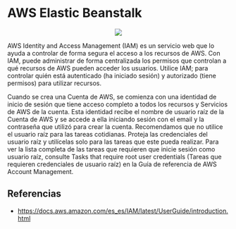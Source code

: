 # AWS Elastic Beanstalk

<p align="center">
  <img src="https://github.com/dimasx010/knowledge/assets/105082657/ac593bfc-69cb-4fb6-a7d1-efe3d3e0ab63">
</p>

AWS Identity and Access Management (IAM) es un servicio web que lo ayuda a controlar de forma segura el acceso a los recursos de AWS. Con IAM, puede administrar de forma centralizada los permisos que controlan a qué recursos de AWS pueden acceder los usuarios. Utilice IAM; para controlar quién está autenticado (ha iniciado sesión) y autorizado (tiene permisos) para utilizar recursos.

Cuando se crea una Cuenta de AWS, se comienza con una identidad de inicio de sesión que tiene acceso completo a todos los recursos y Servicios de AWS de la cuenta. Esta identidad recibe el nombre de usuario raíz de la Cuenta de AWS y se accede a ella iniciando sesión con el email y la contraseña que utilizó para crear la cuenta. Recomendamos que no utilice el usuario raíz para las tareas cotidianas. Proteja las credenciales del usuario raíz y utilícelas solo para las tareas que este pueda realizar. Para ver la lista completa de las tareas que requieren que inicie sesión como usuario raíz, consulte Tasks that require root user credentials (Tareas que requieren credenciales de usuario raíz) en la Guía de referencia de AWS Account Management.

## Referencias
- https://docs.aws.amazon.com/es_es/IAM/latest/UserGuide/introduction.html


